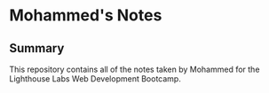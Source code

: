 # Mohammed's Notes

## Summary

This repository contains all of the notes taken by Mohammed for the Lighthouse Labs Web Development Bootcamp.
